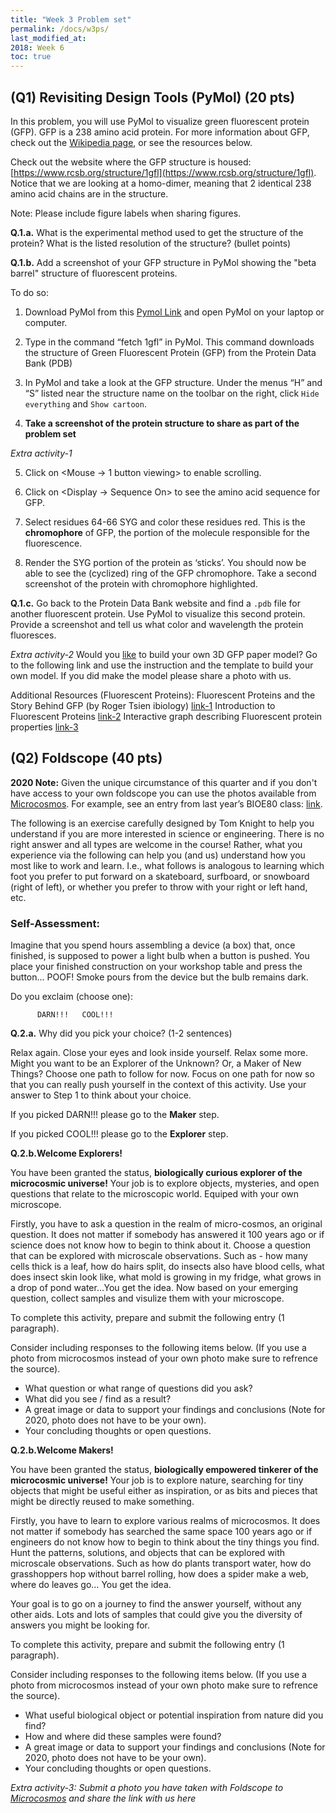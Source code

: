 ```yaml
---
title: "Week 3 Problem set"
permalink: /docs/w3ps/
last_modified_at: 
2018: Week 6 
toc: true
---
```

 
## (Q1) Revisiting Design Tools (PyMol) (20 pts)

In this problem, you will use PyMol to visualize green fluorescent protein (GFP).
GFP is a 238 amino acid protein. For more information about GFP, check out the [Wikipedia page](https://en.wikipedia.org/wiki/Green_fluorescent_protein), or see the resources below.

Check out the website where the GFP structure is housed: [https://www.rcsb.org/structure/1gfl](https://www.rcsb.org/structure/1gfl). Notice that we are looking at a homo-dimer, meaning that 2 identical 238 amino acid chains are in the structure. 

Note:  Please include figure labels when sharing figures. 

**Q.1.a.** What is the experimental method used to get the structure of the protein? What is the listed resolution of the structure? (bullet points)

**Q.1.b.** Add a screenshot of your GFP structure in PyMol showing the "beta barrel" structure of fluorescent proteins. 

To do so:

1. Download PyMol from this [Pymol Link]( https://pymol.org/2/) and open PyMol on your laptop or computer. 

2. Type in the command “fetch 1gfl” in PyMol. This command downloads the structure of Green Fluorescent Protein (GFP) from the Protein Data Bank (PDB)

3. In PyMol and take a look at the GFP structure.  Under the menus “H” and “S”  listed near the structure name on the toolbar on the right, click `Hide everything` and `Show cartoon`. 

4. **Take a screenshot of the protein structure to share as part of the problem set**

*Extra activity-1*

5. Click on <Mouse → 1 button viewing> to enable scrolling.

6. Click on <Display → Sequence On> to see the amino acid sequence for GFP.

7. Select residues 64-66 SYG and color these residues red. This is the **chromophore** of GFP, the portion of the molecule responsible for the fluorescence.

8. Render the SYG portion of the protein as ‘sticks’. You should now be able to see the (cyclized) ring of the GFP chromophore. Take a second screenshot of the protein with chromophore highlighted. 

**Q.1.c.**  Go back to the Protein Data Bank website and find a `.pdb` file for another fluorescent protein. Use PyMol to visualize this second protein. Provide a screenshot and tell us what color and wavelength the protein fluoresces.

*Extra activity-2*
Would you [like](http://pdb101.rcsb.org/learn/paper-models/green-fluorescent-protein-gfp) to build your own 3D GFP paper model?  Go to the following link and use the instruction and the template to build your own model. If you did make the model please share a photo with us. 

Additional Resources (Fluorescent Proteins):
Fluorescent Proteins and the Story Behind GFP (by Roger Tsien ibiology) [link-1](https://www.ibiology.org/talks/fluorescent-proteins/)
Introduction to Fluorescent Proteins [link-2](https://www.microscopyu.com/techniques/fluorescence/introduction-to-fluorescent-proteins)
Interactive graph describing Fluorescent protein properties [link-3](http://www.fpvis.org/FP.html)


## (Q2) Foldscope (40 pts)

**2020 Note:** Given the unique circumstance of this quarter and if you don't have access to your own foldscope you can use the photos available from [Microcosmos](https://microcosmos.foldscope.com/). 
For example, see an entry from last year’s BIOE80 class: [link](https://microcosmos.foldscope.com/?p=140485).

The following is an exercise carefully designed by Tom Knight to help you understand if you are more interested in science or engineering. There is no right answer and all types are welcome in the course! Rather, what you experience via the following can help you (and us) understand how you most like to work and learn. I.e., what follows is analogous to learning which foot you prefer to put forward on a skateboard, surfboard, or snowboard (right of left), or whether you prefer to throw with your right or left hand, etc.

### Self-Assessment: 

Imagine that you spend hours assembling a device (a box) that, once finished, is supposed to power a light bulb when a button is pushed. You place your finished construction on your workshop table and press the button... POOF! 
Smoke pours from the device but the bulb remains dark. 

Do you exclaim (choose one):

          DARN!!! 	COOL!!!

**Q.2.a.** Why did you pick your choice? (1-2 sentences)

Relax again. Close your eyes and look inside yourself. Relax some more. 
Might you want to be an Explorer of the Unknown? Or, a Maker of New Things? 
Choose one path to follow for now. Focus on one path for now so that you can really push yourself in the context of this activity. Use your answer to Step 1 to think about your choice. 

If you picked DARN!!! please go to the **Maker** step. 

If you picked COOL!!! please go to the **Explorer** step.


**Q.2.b.Welcome Explorers!**

You have been granted the status, **biologically curious explorer of the microcosmic universe!** Your job is to explore objects, mysteries, and open questions that relate to the microscopic world. Equiped with your own microscope. 

Firstly, you have to ask a question in the realm of micro-cosmos, an original question. 
It does not matter if somebody has answered it 100 years ago or if science does not know 
how to begin to think about it. Choose a question that can be explored with microscale observations. Such as - how many cells thick is a leaf, how do hairs split, do insects also have blood cells, what does insect skin look like, what mold is growing in my fridge, what grows in a drop of pond water...You get the idea.  Now based on your emerging  question, collect samples and visulize them with your microscope. 

To complete this activity, prepare and submit the following entry (1 paragraph). 

Consider including responses to the following items below. (If you use a photo from microcosmos instead of your own photo make sure to refrence the source).

- What question or what range of questions did you ask? 
- What did you see / find as a result? 
- A great image or data to support your findings and conclusions (Note for 2020, photo does not have to be your own).
- Your concluding thoughts or open questions.


**Q.2.b.Welcome Makers!**

You have been granted the status, **biologically empowered tinkerer of the microcosmic universe!** Your job is to explore nature, searching for tiny objects that might be useful either as inspiration, or as bits and pieces that might be directly reused to make something. 

Firstly, you have to learn to explore various realms of microcosmos. It does not matter if
somebody has searched the same space 100 years ago or if engineers do not know how to begin to think about the tiny things you find. Hunt the patterns, solutions, and objects that can be explored with microscale observations. Such as how do plants transport water, how do grasshoppers hop without barrel rolling, how does a spider make a web, where do leaves go… You get the idea.

Your goal is to go on a journey to find the answer yourself, without any other aids. Lots and lots of samples that could give you the diversity of answers you might be looking for.

To complete this activity, prepare and submit the following entry (1 paragraph). 

Consider including responses to the following items below. (If you use a photo from microcosmos instead of your own photo make sure to refrence the source).

- What useful biological object or potential inspiration from nature did you find?
- How and where did these samples were found?
- A great image or data to support your findings and conclusions (Note for 2020, photo does not have to be your own).
- Your concluding thoughts or open questions.

*Extra activity-3: Submit a photo you have taken with Foldscope to [Microcosmos](https://microcosmos.foldscope.com/) and share the link with us here*





